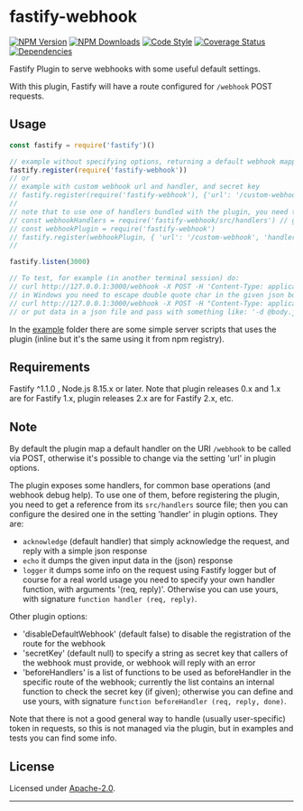 # fastify-webhook

  [![NPM Version](https://img.shields.io/npm/v/fastify-webhook.svg?style=flat)](https://npmjs.org/package/fastify-webhook/)
  [![NPM Downloads](https://img.shields.io/npm/dm/fastify-webhook.svg?style=flat)](https://npmjs.org/package/fastify-webhook/)
  [![Code Style](https://img.shields.io/badge/code%20style-standard-brightgreen.svg?style=flat)](http://standardjs.com/)
  [![Coverage Status](https://coveralls.io/repos/github/smartiniOnGitHub/fastify-webhook/badge.svg?branch=master)](https://coveralls.io/github/smartiniOnGitHub/fastify-webhook/?branch=master)
  [![Dependencies](https://david-dm.org/smartiniOnGitHub/fastify-webhook.svg)](https://david-dm.org/smartiniOnGitHub/fastify-webhook.svg)

Fastify Plugin to serve webhooks with some useful default settings.

With this plugin, Fastify will have a route configured for `/webhook` POST requests.


## Usage

```js
const fastify = require('fastify')()

// example without specifying options, returning a default webhook mapped to '/webhook' that only acknowledge the POST request
fastify.register(require('fastify-webhook'))
// or
// example with custom webhook url and handler, and secret key
// fastify.register(require('fastify-webhook'), {'url': '/custom-webhook', 'handler': myWebhookHandler, 'secretKey': 'secret key'})
//
// note that to use one of handlers bundled with the plugin, you need to get a reference to the plugin script 'src/handlers', and then as handler pass a reference to desired function, like:
// const webhookHandlers = require('fastify-webhook/src/handlers') // get plugin handlers (optional)
// const webhookPlugin = require('fastify-webhook')
// fastify.register(webhookPlugin, { 'url': '/custom-webhook', 'handler': webhookHandlers.echo, 'secretKey': 'secret key'})
//

fastify.listen(3000)

// To test, for example (in another terminal session) do:
// curl http://127.0.0.1:3000/webhook -X POST -H 'Content-Type: application/json' -d '{"payload":"test"}' => returning a JSON dump of the given data, and no thrown error
// in Windows you need to escape double quote char in the given json body, so do:
// curl http://127.0.0.1:3000/webhook -X POST -H "Content-Type: application/json" -d "{\"payload\":\"test\"}"
// or put data in a json file and pass with something like: '-d @body.json'
```

In the [example](./example/) folder there are some simple server scripts that uses the plugin (inline but it's the same using it from npm registry).


## Requirements

Fastify ^1.1.0 , Node.js 8.15.x or later.
Note that plugin releases 0.x and 1.x are for Fastify 1.x, 
plugin releases 2.x are for Fastify 2.x, etc.


## Note

By default the plugin map a default handler on the URI `/webhook` to be called via POST, otherwise it's possible to change via the setting 'url' in plugin options.

The plugin exposes some handlers, for common base operations (and webhook debug help).
To use one of them, before registering the plugin, you need to get a reference from its `src/handlers` source file;
then you can configure the desired one in the setting 'handler' in plugin options.
They are:
- `acknowledge` (default handler) that simply acknowledge the request, and reply with a simple json response
- `echo` it dumps the given input data in the (json) response
- `logger` it dumps some info on the request using Fastify logger
but of course for a real world usage you need to specify your own handler function, with arguments '(req, reply)'.
Otherwise you can use yours, with signature `function handler (req, reply)`.

Other plugin options:
- 'disableDefaultWebhook' (default false) to disable the registration of the route for the webhook
- 'secretKey' (default null) to specify a string as secret key that callers of the webhook must provide, or webhook will reply with an error
- 'beforeHandlers' is a list of functions to be used as beforeHandler in the specific route of the webhook; currently the list contains an internal function to check the secret key (if given); otherwise you can define and use yours, with signature `function beforeHandler (req, reply, done)`.

Note that there is not a good general way to handle (usually user-specific) token in requests, so this is not managed via the plugin, but in examples and tests you can find some info.


## License

Licensed under [Apache-2.0](./LICENSE).

----
